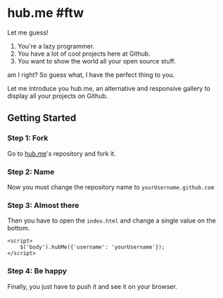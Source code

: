 hub.me #ftw
==================================================

Let me guess!

1. You're a lazy programmer.
2. You have a lot of cool projects here at Github.
3. You want to show the world all your open source stuff.

am I right? So guess what, I have the perfect thing to you.

Let me introduce you hub.me, an alternative and responsive gallery to display all your projects on Github.


Getting Started
---------------

### Step 1: Fork
Go to [hub.me](https://github.com/zenorocha/hub.me)'s repository and fork it.

### Step 2: Name
Now you must change the repository name to `yourUsername.github.com`

### Step 3: Almost there
Then you have to open the `index.html` and change a single value on the bottom.

    <script>
		$('body').hubMe({'username': 'yourUsername'});
	</script>

### Step 4: Be happy
Finally, you just have to push it and see it on your browser.